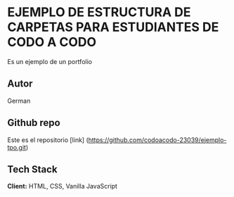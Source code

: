 # EJEMPLO DE ESTRUCTURA DE CARPETAS PARA ESTUDIANTES DE CODO A CODO

Es un ejemplo de un portfolio

## Autor

German

## Github repo

Este es el repositorio [link] (https://github.com/codoacodo-23039/ejemplo-tpo.git)

## Tech Stack

**Client:** HTML, CSS, Vanilla JavaScript

